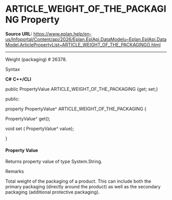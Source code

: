 # ARTICLE_WEIGHT_OF_THE_PACKAGING Property

**Source URL:** https://www.eplan.help/en-us/Infoportal/Content/api/2026/Eplan.EplApi.DataModelu~Eplan.EplApi.DataModel.ArticlePropertyList~ARTICLE_WEIGHT_OF_THE_PACKAGING().html

---

Weight (packaging) # 26378.

Syntax

**C#**
**C++/CLI**


public PropertyValue ARTICLE_WEIGHT_OF_THE_PACKAGING {get; set;}

public:

property PropertyValue^ ARTICLE_WEIGHT_OF_THE_PACKAGING {

   PropertyValue^ get();

   void set (    PropertyValue^ value);

}


#### Property Value

Returns property value of type System.String.

Remarks

Total weight of the packaging of a product. This can include both the primary packaging (directly around the product) as well as the secondary packaging (additional protective packaging).
